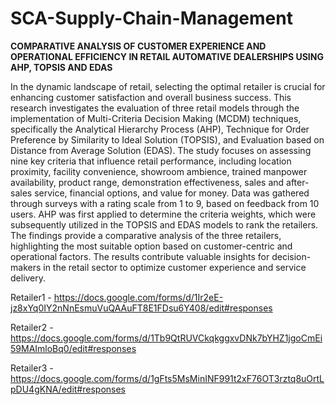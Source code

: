 # SCA-Supply-Chain-Management
**COMPARATIVE ANALYSIS OF CUSTOMER EXPERIENCE AND OPERATIONAL EFFICIENCY IN RETAIL AUTOMATIVE DEALERSHIPS USING AHP, TOPSIS AND EDAS**

In the dynamic landscape of retail, selecting the optimal retailer is crucial for enhancing customer satisfaction and overall business success. This research investigates the evaluation of three retail models through the implementation of Multi-Criteria Decision Making (MCDM) techniques, specifically the Analytical Hierarchy Process (AHP), Technique for Order Preference by Similarity to Ideal Solution (TOPSIS), and Evaluation based on Distance from Average Solution (EDAS). The study focuses on assessing nine key criteria that influence retail performance, including location proximity, facility convenience, showroom ambience, trained manpower availability, product range, demonstration effectiveness, sales and after-sales service, financial options, and value for money. Data was gathered through surveys with a rating scale from 1 to 9, based on feedback from 10 users. AHP was first applied to determine the criteria weights, which were subsequently utilized in the TOPSIS and EDAS models to rank the retailers. The findings provide a comparative analysis of the three retailers, highlighting the most suitable option based on customer-centric and operational factors. The results contribute valuable insights for decision-makers in the retail sector to optimize customer experience and service delivery.

Retailer1 - https://docs.google.com/forms/d/1Ir2eE-jz8xYq0IY2nNnEsmuVuQAAuFT8E1FDsu6Y408/edit#responses

Retailer2 - https://docs.google.com/forms/d/1Tb9QtRUVCkqkggxvDNk7bYHZ1jgoCmEi59MAImloBq0/edit#responses

Retailer3 - https://docs.google.com/forms/d/1gFts5MsMinINF991t2xF76OT3rztq8uOrtLpDU4gKNA/edit#responses
